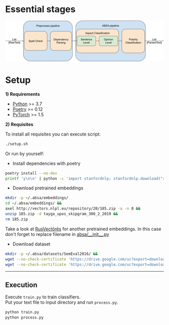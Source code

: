 # Essential stages
![](analysis/images/pipeline.svg)

# Setup

**1) Requirements**

- [Python](https://www.python.org/downloads/) >= 3.7
- [Poetry](https://python-poetry.org/docs/) >= 0.12
- [PyTorch](https://pytorch.org/get-started/locally/) >= 1.5

**2) Requisites**

To install all requisites you can execute script:

```bash
./setup.sh
```

Or run by yourself:

* Install dependencies with poetry

```bash
poetry install --no-dev
printf 'y\n\n' | python -c 'import stanfordnlp; stanfordnlp.download("ru")'
```

* Download pretrained embeddings

```bash
mkdir -p ~/.absa/embeddings/
cd ~/.absa/embeddings/ && 
axel http://vectors.nlpl.eu/repository/20/185.zip -a -n 8 &&
unzip 185.zip -d tayga_upos_skipgram_300_2_2019 &&
rm 185.zip
```

Take a look at [RusVectōrēs](https://rusvectores.org/ru/models/) for
another pretrained embeddings. In this case don't forget to replace filename
in [absa/\_\_init__.py](https://gitlab.com/davydovdmitry/absa/-/blob/master/absa/__init__.py)


* Download dataset

```bash
mkdir -p ~/.absa/datasets/SemEval2016/ &&
wget --no-check-certificate 'https://drive.google.com/uc?export=download&id=1RZUyBrWQ0OwlIsmN0axewKg21koYmgQf' -O ~/.absa/datasets/SemEval2016/train.xml &&
wget --no-check-certificate 'https://drive.google.com/uc?export=download&id=1JR3gblfNXQHApmDzY4FCCjv_0wVug7dO' -O ~/.absa/datasets/SemEval2016/test.xml
```

----------
Execution
----------

Execute `train.py` to train classifiers.<br>
Put your text file to input directory and run `process.py`.

```bash
python train.py
python process.py
```
